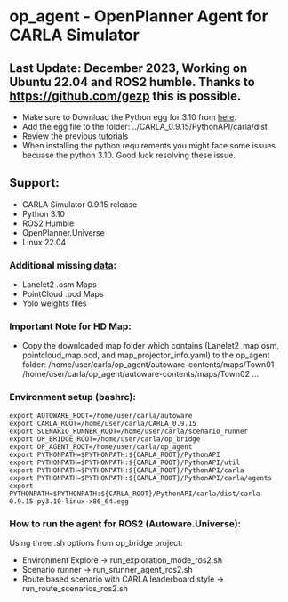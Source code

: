 # op_agent - OpenPlanner Agent for CARLA Simulator

## Last Update: December 2023, Working on Ubuntu 22.04 and ROS2 humble. Thanks to https://github.com/gezp this is possible. 
- Make sure to Download the Python egg for 3.10 from [here](https://github.com/gezp/carla_ros/releases/tag/carla-0.9.15-ubuntu-22.04). 
- Add the egg file to the folder: ../CARLA_0.9.15/PythonAPI/carla/dist
- Review the previous [tutorials](https://github.com/orgs/autowarefoundation/discussions/2828)
- When installing the python requirements you might face some issues becuase the python 3.10. Good luck resolving these issue. 

## Support: 
- CARLA Simulator 0.9.15 release 
- Python 3.10 
- ROS2 Humble
- OpenPlanner.Universe
- Linux 22.04

### Additional missing [data](https://drive.google.com/drive/folders/1Or0CMS08AW8XvJtzzR8TfhqdY9MMUBpS?usp=sharing): 
- Lanelet2 .osm Maps
- PointCloud .pcd Maps 
- Yolo weights files

### Important Note for HD Map: 
- Copy the downloaded map folder which contains (Lanelet2_map.osm, pointcloud_map.pcd, and map_projector_info.yaml) to the op_agent folder: 
/home/user/carla/op_agent/autoware-contents/maps/Town01
/home/user/carla/op_agent/autoware-contents/maps/Town02
... 

### Environment setup (bashrc): 
```
export AUTOWARE_ROOT=/home/user/carla/autoware
export CARLA_ROOT=/home/user/carla/CARLA_0.9.15
export SCENARIO_RUNNER_ROOT=/home/user/carla/scenario_runner
export OP_BRIDGE_ROOT=/home/user/carla/op_bridge
export OP_AGENT_ROOT=/home/user/carla/op_agent
export PYTHONPATH=$PYTHONPATH:${CARLA_ROOT}/PythonAPI
export PYTHONPATH=$PYTHONPATH:${CARLA_ROOT}/PythonAPI/util
export PYTHONPATH=$PYTHONPATH:${CARLA_ROOT}/PythonAPI/carla
export PYTHONPATH=$PYTHONPATH:${CARLA_ROOT}/PythonAPI/carla/agents
export PYTHONPATH=$PYTHONPATH:${CARLA_ROOT}/PythonAPI/carla/dist/carla-0.9.15-py3.10-linux-x86_64.egg
```

### How to run the agent for ROS2 (Autoware.Universe): 
Using three .sh options from op_bridge project: 
- Environment Explore -> run_exploration_mode_ros2.sh
- Scenario runner -> run_srunner_agent_ros2.sh 
- Route based scenario with CARLA leaderboard style -> run_route_scenarios_ros2.sh 

